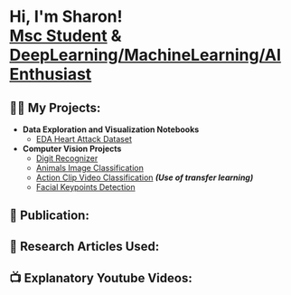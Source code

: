 <h1>Hi, I'm Sharon! <br/><a href="https://www.linkedin.com/in/sharon-salabi-a88b5580/">Msc Student</a> & <a href="https://github.com/ssalabi">DeepLearning/MachineLearning/AI Enthusiast </a>

<h2>👨‍💻 My Projects:</h2>

- <b>Data Exploration and Visualization Notebooks</b>
  - [EDA Heart Attack Dataset](https://github.com/ssalabi/EDA-Heart-Attack-Dataset)
- <b>Computer Vision Projects</b>
  - [Digit Recognizer](https://github.com/ssalabi/Digit-Recognizer) 
  - [Animals Image Classification](https://github.com/ssalabi/CV-AnimalDataset)
  - [Action Clip Video Classification](https://github.com/ssalabi/Video-Classification) <i><b>(Use of transfer learning)</b></i>
  - [Facial Keypoints Detection](https://github.com/ssalabi/facial-keypoint-detection-project) 

<h2>📃 Publication:</h2>

<h2>📰 Research Articles Used:</h2>

<h2>📺 Explanatory Youtube Videos:</h2>



